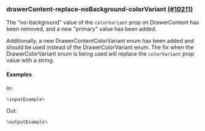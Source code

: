 ### drawerContent-replace-noBackground-colorVariant [(#10211)](https://github.com/patternfly/patternfly-react/pull/10211)

The "no-background" value of the `colorVariant` prop on DrawerContent has been removed, and a new "primary" value has been added.

Additionally, a new DrawerContentColorVariant enum has been added and should be used instead of the DrawerColorVariant enum. The fix when the DrawerColorVariant enum is being used will replace the `colorVariant` prop value with a string.

#### Examples

In:

```jsx
%inputExample%
```

Out:

```jsx
%outputExample%
```
